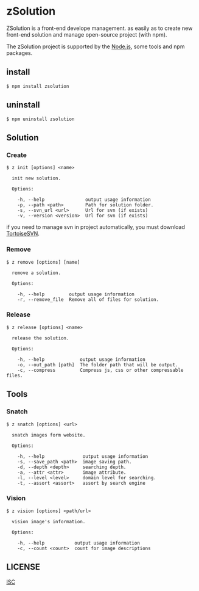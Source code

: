 zSolution
=======

ZSolution is a front-end develope management.
as easily as to create new front-end solution and manage open-source project (with npm).

The zSolution project is supported by the [Node.js](https://github.com/nodejs/node), some tools and npm packages.

## install

```
$ npm install zsolution
```

## uninstall

```
$ npm uninstall zsolution
```

## Solution

### Create
```
$ z init [options] <name>

  init new solution.

  Options:

    -h, --help               output usage information
    -p, --path <path>        Path for solution folder.
    -s, --svn_url <url>      Url for svn (if exists)
    -v, --version <version>  Url for svn (if exists)
```

if you need to manage svn in project automatically, you must download [TortoiseSVN](https://tortoisesvn.net/).

### Remove
```
$ z remove [options] [name]

  remove a solution.

  Options:

    -h, --help         output usage information
    -r, --remove_file  Remove all of files for solution.
```

### Release
```
$ z release [options] <name>

  release the solution.

  Options:

    -h, --help             output usage information
    -o, --out_path [path]  The folder path that will be output.
    -c, --compress         Compress js, css or other compressable files.
```

## Tools

### Snatch
```
$ z snatch [options] <url>

  snatch images form website.

  Options:

    -h, --help              output usage information
    -s, --save_path <path>  image saving path.
    -d, --depth <depth>     searching depth.
    -a, --attr <attr>       image attribute.
    -l, --level <level>     domain level for searching.
    -t, --assort <assort>   assort by search engine
```

### Vision
```
$ z vision [options] <path/url>

  vision image's information.

  Options:

    -h, --help           output usage information
    -c, --count <count>  count for image descriptions
```

## LICENSE
[ISC](http://opensource.org/licenses/ISC)
